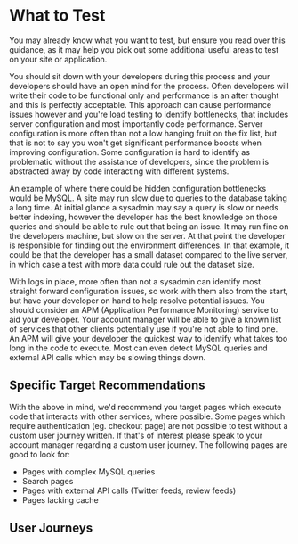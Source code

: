 # What to Test

You may already know what you want to test, but ensure you read over this guidance,
as it may help you pick out some additional useful areas to test on your site or
application.

You should sit down with your developers during this process and your developers
should have an open mind for the process. Often developers will write their code to
be functional only and performance is an after thought and this is perfectly
acceptable. This approach can cause performance issues however and you're load testing
to identify bottlenecks, that includes server configuration and most importantly
code performance. Server configuration is more often than not a low hanging fruit on
the fix list, but that is not to say you won't get significant performance boosts
when improving configuration. Some configuration is hard to identify as problematic
without the assistance of developers, since the problem is abstracted away by
code interacting with different systems.

An example of where there could be hidden configuration bottlenecks would be MySQL.
A site may run slow due to queries to the database taking a long time. At initial
glance a sysadmin may say a query is slow or needs better indexing, however the
developer has the best knowledge on those queries and should be able to rule out
that being an issue. It may run fine on the developers machine, but slow on the server.
At that point the developer is responsible for finding out the environment differences.
In that example, it could be that the developer has a small dataset compared to the
live server, in which case a test with more data could rule out the dataset size.

With logs in place, more often than not a sysadmin can identify most straight
forward configuration issues, so work with them also from the start, but have
your developer on hand to help resolve potential issues. You should consider
an APM (Application Performance Monitoring) service to aid your developer. Your
account manager will be able to give a known list of services that other clients
potentially use if you're not able to find one. An APM will give your developer
the quickest way to identify what takes too long in the code to execute. Most can
even detect MySQL queries and external API calls which may be slowing things down.

## Specific Target Recommendations

With the above in mind, we'd recommend you target pages which execute code that
interacts with other services, where possible. Some pages which require
authentication (eg. checkout page) are not possible to test without a custom user
journey written. If that's of interest please speak to your account manager 
regarding a custom user journey. The following pages are good to look for:

- Pages with complex MySQL queries
- Search pages
- Pages with external API calls (Twitter feeds, review feeds)
- Pages lacking cache

## User Journeys
